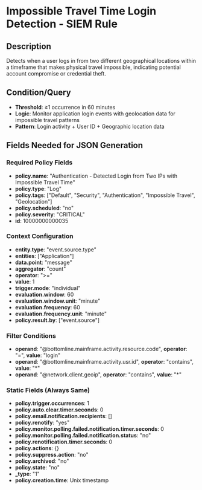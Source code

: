 # Impossible Travel Time Login Detection - SIEM Rule

## Description
Detects when a user logs in from two different geographical locations within a timeframe that makes physical travel impossible, indicating potential account compromise or credential theft.

## Condition/Query
- **Threshold**: ≥1 occurrence in 60 minutes
- **Logic**: Monitor application login events with geolocation data for impossible travel patterns
- **Pattern**: Login activity + User ID + Geographic location data

## Fields Needed for JSON Generation

### Required Policy Fields
- **policy.name**: "Authentication - Detected Login from Two IPs with Impossible Travel Time"
- **policy.type**: "Log"
- **policy.tags**: ["Default", "Security", "Authentication", "Impossible Travel", "Geolocation"]
- **policy.scheduled**: "no"
- **policy.severity**: "CRITICAL"
- **id**: 10000000000035

### Context Configuration
- **entity.type**: "event.source.type"
- **entities**: ["Application"]
- **data.point**: "message"
- **aggregator**: "count"
- **operator**: ">="
- **value**: 1
- **trigger.mode**: "individual"
- **evaluation.window**: 60
- **evaluation.window.unit**: "minute"
- **evaluation.frequency**: 60
- **evaluation.frequency.unit**: "minute"
- **policy.result.by**: ["event.source"]

### Filter Conditions
- **operand**: "@bottomline.mainframe.activity.resource.code", **operator**: "=", **value**: "login"
- **operand**: "@bottomline.mainframe.activity.usr.id", **operator**: "contains", **value**: "*"
- **operand**: "@network.client.geoip", **operator**: "contains", **value**: "*"

### Static Fields (Always Same)
- **policy.trigger.occurrences**: 1
- **policy.auto.clear.timer.seconds**: 0
- **policy.email.notification.recipients**: []
- **policy.renotify**: "yes"
- **policy.monitor.polling.failed.notification.timer.seconds**: 0
- **policy.monitor.polling.failed.notification.status**: "no"
- **policy.renotification.timer.seconds**: 0
- **policy.actions**: {}
- **policy.suppress.action**: "no"
- **policy.archived**: "no"
- **policy.state**: "no"
- **_type**: "1"
- **policy.creation.time**: Unix timestamp